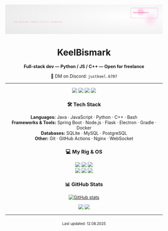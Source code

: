 <!-- README for GitHub profile: KeelBismark -->
<!-- Accent color: #FF2D95 / Dark theme -->

<p align="center">
  <img src="./banner2.svg" alt="KeelBismark banner" />
</p>

<h1 align="center">KeelBismark</h1>
<p align="center"><b>Full-stack dev — Python / JS / C++ — Open for freelance</b></p>
<p align="center">💬 DM on Discord: <code>justkeel.6707</code></p>

---

<p align="center">
  <img src="https://img.shields.io/badge/status-open%20for%20freelance-FF2D95?style=flat-square" />
  <img src="https://img.shields.io/badge/Location-Moscow-FF2D95?style=flat-square&logo=map-marker" />
  <img src="https://img.shields.io/badge/Discord-justkeel.6707-7289DA?style=flat-square&logo=discord&logoColor=white" />
  <img src="https://img.shields.io/badge/LinkedIn-coming_soon-0077B5?style=flat-square&logo=linkedin&logoColor=white" />
</p>


<h3 align="center">🛠 Tech Stack</h3>
<p align="center">
  <b>Languages:</b> Java · JavaScript · Python · C++ · Bash<br/>
  <b>Frameworks & Tools:</b> Spring Boot · Node.js · Flask · Electron · Gradle · Docker<br/>
  <b>Databases:</b> SQLite · MySQL · PostgreSQL<br/>
  <b>Other:</b> Git · GitHub Actions · Nginx · WebSocket
</p>


<h3 align="center">💻 My Rig & OS</h3>
<p align="center">
  <img src="https://img.shields.io/badge/CPU-Intel%20Core%20i9%2014900KF-0071C5?style=flat-square&logo=intel&logoColor=white" />
  <img src="https://img.shields.io/badge/GPU-RTX%204070%20Ti%20SUPER%20OC-76B900?style=flat-square&logo=nvidia&logoColor=white" />
  <img src="https://img.shields.io/badge/RAM-80GB%20DDR4-FF2D95?style=flat-square" /><br/>
  <img src="https://img.shields.io/badge/OS-Windows%2011-0078D6?style=flat-square&logo=windows&logoColor=white" />
  <img src="https://img.shields.io/badge/OS-Arch%20Linux-1793D1?style=flat-square&logo=archlinux&logoColor=white" />
  <img src="https://img.shields.io/badge/OS-macOS%20(available)-000000?style=flat-square&logo=apple&logoColor=white" />
</p>


<h3 align="center">📊 GitHub Stats</h3>
<p align="center">
  <a href="https://github.com/KeelBismark">
    <img src="https://github-readme-stats.vercel.app/api?username=TheKilloboy&show_icons=true&theme=dark&count_private=true" alt="GitHub stats" />
  </a>
</p>


<p align="center">
  <a href="#"><img src="https://img.shields.io/badge/Website-coming_soon-FF2D95?style=flat-square&logo=google-chrome" /></a>
  <a href="#"><img src="https://img.shields.io/badge/Contact-justkeel.6707-FF2D95?style=flat-square&logo=discord" /></a>
</p>

---

<p align="center"><sub>Last updated: 12.08.2025</sub></p>

